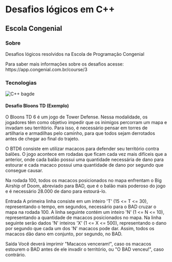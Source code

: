 <h1>Desafios lógicos em C++</h1>
<h2>Escola Congenial</h2>

<h3>Sobre</h3>
<p>Desafios lógicos resolvidos na Escola de Programação Congenial</p>
<p>Para saber mais informações sobre os desafios acesse: https://app.congenial.com.br/course/3</p>

<h3>Tecnologias</h3>
<img  src="https://img.shields.io/badge/-C++-blue?logo=cplusplus" alt="C++ bagde">

<h4>Desafio Bloons TD (Exemplo)</h4>

<p>O Bloons TD 6 é um jogo de Tower Defense. Nessa modalidade, os jogadores têm como objetivo impedir que os inimigos percorram um mapa e invadam seu território. Para isso, é necessário pensar em torres de artilharia e armadilhas pelo caminho, para que todos sejam derrotados antes de chegar ao final do trajeto.

O BTD6 consiste em utilizar macacos para defender seu território contra balões. O jogo acontece em rodadas que ficam cada vez mais difíceis que a anterior, onde cada balão possui uma quantidade necessária de dano para estourar e cada macaco possui uma quantidade de dano por segundo que consegue causar.

Na rodada 100, todos os macacos posicionados no mapa enfrentam o Big Airship of Doom, abreviado para BAD, que é o balão mais poderoso do jogo e é necessário 28.000 de dano para estourá-lo.

Entrada
A primeira linha consiste em um inteiro 'T' (15 <= T <= 30), representando o tempo, em segundos, necessário para o BAD cruzar o mapa na rodada 100. A linha seguinte contém um inteiro 'N' (1 <= N <= 10), representando a quantidade de macacos posicionados no mapa. Na linha seguinte serão dados 'N' inteiros 'X' (1 <= X <= 500), representando o dano por segundo que cada um dos 'N' macacos pode dar. Assim, todos os macacos dão dano em conjunto, por segundo, no BAD.

Saída
Você deverá imprimir "Macacos venceram!", caso os macacos estourem o BAD antes de ele invadir o território, ou "O BAD venceu!", caso contrário.</p>
